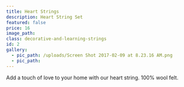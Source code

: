 ```yaml
---
title: Heart Strings
description: Heart String Set
featured: false
price: 16
image_path:
class: decorative-and-learning-strings
id: 2
gallery:
  - pic_path: /uploads/Screen Shot 2017-02-09 at 8.23.16 AM.png
  - pic_path:
---
```



Add a touch of love to your home with our heart string. 100% wool felt.
